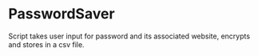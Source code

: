 # PasswordSaver

Script takes user input for password and its associated website, encrypts and stores in a csv file.
